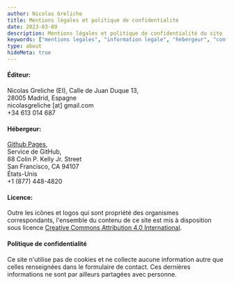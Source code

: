 ```yaml
---
author: Nicolas Greliche
title: Mentions légales et politique de confidentialité
date: 2023-03-09
description: Mentions légales et politique de confidentialité du site
keywords: ["mentions legales", "information legale", "hebergeur", "confidentialite"]
type: about
hideMeta: true
---
```



#### Éditeur:

Nicolas Greliche (EI),
Calle de Juan Duque 13,  
28005 Madrid, Espagne  
nicolasgreliche [at] gmail.com  
+34 613 014 687  


#### Hébergeur:

[Github Pages](https://pages.github.com/),  
Service de GitHub,  
88 Colin P. Kelly Jr. Street  
San Francisco, CA 94107  
États-Unis  
+1 (877) 448-4820

#### Licence:

Outre les icônes et logos qui sont propriété des organismes correspondants, l'ensemble du contenu de ce site est mis à disposition sous licence [Creative Commons Attribution 4.0 International](http://creativecommons.org/licenses/by/4.0/").


#### Politique de confidentialité
Ce site n'utilise pas de cookies et ne collecte aucune information autre que celles renseignées dans le formulaire de contact. Ces dernières informations ne sont par ailleurs partagées avec personne.